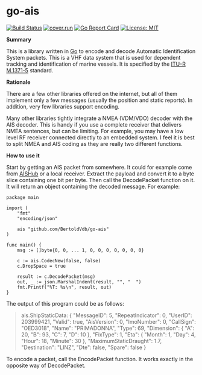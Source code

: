 # go-ais

[![Build Status](https://travis-ci.org/BertoldVdb/go-ais.svg?branch=master)](https://travis-ci.org/BertoldVdb/go-ais)
[![cover.run](https://cover.run/go/github.com/bertoldvdb/goais.svg?style=flat&tag=golang-1.10)](https://cover.run/go?tag=golang-1.10&repo=github.com%2Fbertoldvdb%2Fgoais)
[![Go Report Card](https://goreportcard.com/badge/github.com/bertoldvdb/goais)](https://goreportcard.com/report/github.com/bertoldvdb/goais)
[![License: MIT](https://img.shields.io/badge/License-MIT-yellow.svg)](https://opensource.org/licenses/MIT)

**Summary**

This is a library written in [Go](https://golang.org/) to encode and decode Automatic Identification System packets. This is a VHF data system that is used for dependent tracking and identification of marine vessels. It is specified by the [ITU-R M.1371-5](https://www.itu.int/rec/R-REC-M.1371-5-201402-I/en) standard.

**Rationale**

There are a few other libraries offered on the internet, but all of them implement only a few messages (usually the position and static reports). In addition, very few libraries support encoding.

Many other libraries tightly integrate a NMEA (VDM/VDO) decoder with the AIS decoder. This is handy if you use a complete receiver that delivers NMEA sentences, but can be limiting. For example, you may have a low level RF receiver connected directly to an embedded system. I feel it is best to split NMEA and AIS coding as they are really two different functions.

**How to use it**

Start by getting an AIS packet from somewhere. It could for example come from [AISHub](http://www.aishub.net/) or a local receiver. Extract the payload and convert it to a byte slice containing one bit per byte. Then call the DecodePacket function on it. It will return an object containing the decoded message. For example:

    package main
     
    import (
        "fmt"
        "encoding/json"
    
	    ais "github.com/BertoldVdb/go-ais"
    )
    
    func main() {
        msg := []byte{0, 0, ... 1, 0, 0, 0, 0, 0, 0, 0}
    
        c := ais.CodecNew(false, false)
        c.DropSpace = true
        
        result := c.DecodePacket(msg)
        out, _ := json.MarshalIndent(result, "", "  ")
        fmt.Printf("%T: %s\n", result, out)
    }   
 
The output of this program could be as follows:
> ais.ShipStaticData: {
>   "MessageID": 5,
>   "RepeatIndicator": 0,
>   "UserID": 203999421,
>   "Valid": true,
>   "AisVersion": 0,
>   "ImoNumber": 0,
>   "CallSign": "OED3018",
>   "Name": "PRIMADONNA",
>   "Type": 69,
>   "Dimension": {
>     "A": 20,
>     "B": 93,
>     "C": 7,
>     "D": 10
>   },
>   "FixType": 1,
>   "Eta": {
>     "Month": 1,
>     "Day": 4,
>     "Hour": 18,
>     "Minute": 30
>   },
>   "MaximumStaticDraught": 1.7,
>   "Destination": "LINZ",
>   "Dte": false,
>   "Spare": false
> }


To encode a packet, call the EncodePacket function. It works exactly in the opposite way of DecodePacket.

